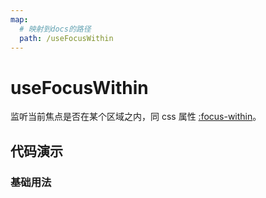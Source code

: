 ```yaml
---
map:
  # 映射到docs的路径
  path: /useFocusWithin
---
```


# useFocusWithin

监听当前焦点是否在某个区域之内，同 css 属性 [:focus-within](https://developer.mozilla.org/en-US/docs/Web/CSS/:focus-within)。

## 代码演示

### 基础用法

<demo src="./demo/demo.vue"
  language="vue"
  title="基本用法"
  desc="使用 ref 设置需要监听的区域。可以通过鼠标点击外部区域，或者使用键盘的 tab 等按键来切换焦点。">
</demo>
